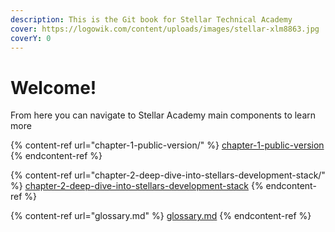 ```yaml
---
description: This is the Git book for Stellar Technical Academy
cover: https://logowik.com/content/uploads/images/stellar-xlm8863.jpg
coverY: 0
---
```


# Welcome!

From here you can navigate to Stellar Academy main components to learn more

{% content-ref url="chapter-1-public-version/" %}
[chapter-1-public-version](chapter-1-public-version/)
{% endcontent-ref %}

{% content-ref url="chapter-2-deep-dive-into-stellars-development-stack/" %}
[chapter-2-deep-dive-into-stellars-development-stack](chapter-2-deep-dive-into-stellars-development-stack/)
{% endcontent-ref %}

{% content-ref url="glossary.md" %}
[glossary.md](glossary.md)
{% endcontent-ref %}

